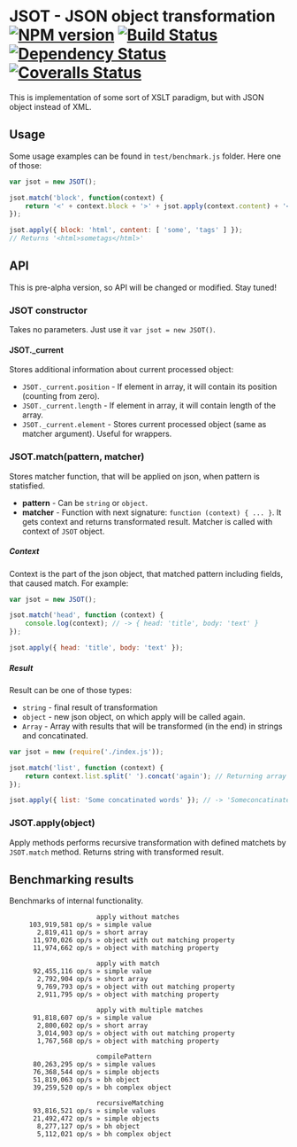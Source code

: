 # JSOT - JSON object transformation [![NPM version][npm-image]][npm-url] [![Build Status][travis-image]][travis-url] [![Dependency Status][depstat-image]][depstat-url] [![Coveralls Status][coveralls-image]][coveralls-url]

This is implementation of some sort of XSLT paradigm, but with JSON object instead of XML.

## Usage

Some usage examples can be found in `test/benchmark.js` folder. Here one of those:

```js
var jsot = new JSOT();

jsot.match('block', function(context) {
    return '<' + context.block + '>' + jsot.apply(context.content) + '</' + context.block + '>';
});

jsot.apply({ block: 'html', content: [ 'some', 'tags' ] });
// Returns '<html>sometags</html>'
```


## API

This is pre-alpha version, so API will be changed or modified. Stay tuned!

### JSOT constructor

Takes no parameters. Just use it `var jsot = new JSOT()`.

#### JSOT._current

Stores additional information about current processed object:

 * `JSOT._current.position` - If element in array, it will contain its position (counting from zero).
 * `JSOT._current.length` - If element in array, it will contain length of the array.
 * `JSOT._current.element` - Stores current processed object (same as matcher argument). Useful for wrappers.

### JSOT.match(pattern, matcher)

Stores matcher function, that will be applied on json, when pattern is statisfied.

* __pattern__ - Can be `string` or `object`.
* __matcher__ - Function with next signature: `function (context) { ... }`. It gets context and returns transformated result. Matcher is called with context of `JSOT` object.

##### Context

Context is the part of the json object, that matched pattern including fields, that caused match. For example:

```js
var jsot = new JSOT();

jsot.match('head', function (context) {
    console.log(context); // -> { head: 'title', body: 'text' }
});

jsot.apply({ head: 'title', body: 'text' });
```

##### Result

Result can be one of those types:

 * `string` - final result of transformation
 * `object` - new json object, on which apply will be called again.
 * `Array` - Array with results that will be transformed (in the end) in strings and concatinated.

```js
var jsot = new (require('./index.js'));

jsot.match('list', function (context) {
    return context.list.split(' ').concat('again'); // Returning array
});

jsot.apply({ list: 'Some concatinated words' }); // -> 'Someconcatinatedwordsagain'
```

### JSOT.apply(object)

Apply methods performs recursive transformation with defined matchets by `JSOT.match` method.
Returns string with transformed result.

## Benchmarking results

Benchmarks of internal functionality.

```
                      apply without matches
     103,919,581 op/s » simple value
       2,819,411 op/s » short array
      11,970,026 op/s » object with out matching property
      11,974,662 op/s » object with matching property

                      apply with match
      92,455,116 op/s » simple value
       2,792,904 op/s » short array
       9,769,793 op/s » object with out matching property
       2,911,795 op/s » object with matching property

                      apply with multiple matches
      91,818,607 op/s » simple value
       2,800,602 op/s » short array
       3,014,903 op/s » object with out matching property
       1,767,568 op/s » object with matching property

                      compilePattern
      80,263,295 op/s » simple values
      76,368,544 op/s » simple objects
      51,819,063 op/s » bh object
      39,259,520 op/s » bh complex object

                      recursiveMatching
      93,816,521 op/s » simple values
      21,492,472 op/s » simple objects
       8,277,127 op/s » bh object
       5,112,021 op/s » bh complex object
```

[npm-url]: https://npmjs.org/package/jsot
[npm-image]: http://img.shields.io/npm/v/jsot.svg

[travis-url]: https://travis-ci.org/floatdrop/jsot
[travis-image]: http://img.shields.io/travis/floatdrop/jsot.svg

[depstat-url]: https://david-dm.org/floatdrop/jsot
[depstat-image]: https://david-dm.org/floatdrop/jsot.svg?theme=shields.io

[coveralls-url]: https://coveralls.io/r/floatdrop/jsot
[coveralls-image]: http://img.shields.io/coveralls/floatdrop/jsot/master.svg
